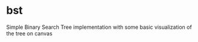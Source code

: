 # bst

Simple Binary Search Tree implementation with some basic visualization of the tree on canvas
